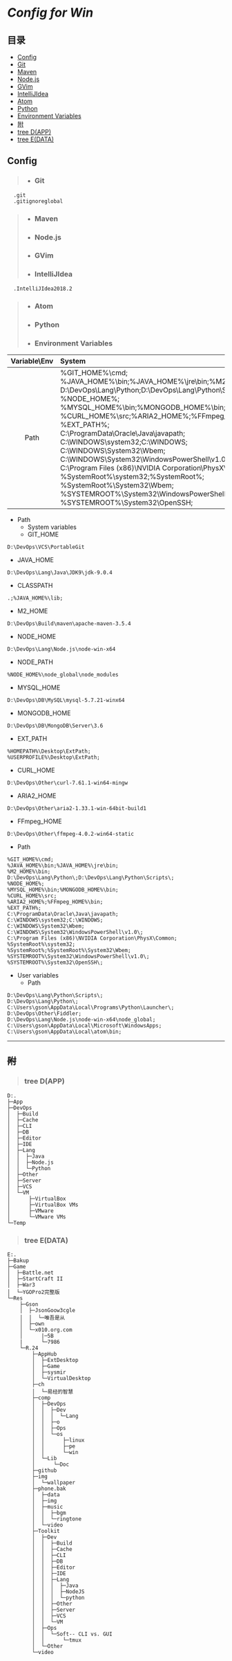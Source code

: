 # ***Config for Win***

## 目录
- [Config](#config "Config")
 - [Git](#git)
 - [Maven](#maven)
 - [Node.js](#node.js)
 - [GVim](#gvim)
 - [IntelliJIdea](#intellijidea)
 - [Atom](#atom)
 - [Python](#python)
 - [Environment Variables](#environment-variables)
- [附](#附 "附")
 - [tree D(APP)](#tree-dapp)
 - [tree E(DATA)](tree-edata)

## Config
>- ### Git
```
  .git
  .gitignoreglobal
```
>- ### Maven
>- ### Node.js
>- ### GVim
>- ### IntelliJIdea
```
  .IntelliJIdea2018.2
```
>- ### Atom
>- ### Python
>- ### Environment Variables
Variable\Env|System|User
:-:|:-|-:
Path|%GIT_HOME%\cmd;<br>%JAVA_HOME%\bin;%JAVA_HOME%\jre\bin;%M2_HOME%\bin;<br>D:\DevOps\Lang\Python\;D:\DevOps\Lang\Python\Scripts\;<br>%NODE_HOME%;<br>%MYSQL_HOME%\bin;%MONGODB_HOME%\bin;<br>%CURL_HOME%\src;%ARIA2_HOME%;%FFmpeg_HOME%\bin;<br>%EXT_PATH%;<br>C:\ProgramData\Oracle\Java\javapath;<br>C:\WINDOWS\system32;C:\WINDOWS;<br>C:\WINDOWS\System32\Wbem;<br>C:\WINDOWS\System32\WindowsPowerShell\v1.0\;<br>C:\Program Files (x86)\NVIDIA Corporation\PhysX\Common;<br>%SystemRoot%\system32;%SystemRoot%;<br>%SystemRoot%\System32\Wbem;<br>%SYSTEMROOT%\System32\WindowsPowerShell\v1.0\;<br>%SYSTEMROOT%\System32\OpenSSH\; | D:\DevOps\Lang\Python\Scripts\;<br>D:\DevOps\Lang\Python\;<br>C:\Users\gson\AppData\Local\Programs\Python\Launcher\;<br>D:\DevOps\Other\Fiddler;<br>D:\DevOps\Lang\Node.js\node-win-x64\node_global;<br>C:\Users\gson\AppData\Local\Microsoft\WindowsApps;<br>C:\Users\gson\AppData\Local\atom\bin;
- Path
  - System variables
   - GIT_HOME
```
D:\DevOps\VCS\PortableGit
```
   - JAVA_HOME
```
D:\DevOps\Lang\Java\JDK9\jdk-9.0.4
```
   - CLASSPATH
```
.;%JAVA_HOME%\lib;
```
   - M2_HOME
```
D:\DevOps\Build\maven\apache-maven-3.5.4
```
  - NODE_HOME
```
D:\DevOps\Lang\Node.js\node-win-x64
```
  - NODE_PATH
```
%NODE_HOME%\node_global\node_modules
```
  - MYSQL_HOME
```
D:\DevOps\DB\MySQL\mysql-5.7.21-winx64
```
  - MONGODB_HOME
```
D:\DevOps\DB\MongoDB\Server\3.6
```
  - EXT_PATH
```
%HOMEPATH%\Desktop\ExtPath;
%USERPROFILE%\Desktop\ExtPath;
```
  - CURL_HOME
```
D:\DevOps\Other\curl-7.61.1-win64-mingw
```
  - ARIA2_HOME
```
D:\DevOps\Other\aria2-1.33.1-win-64bit-build1
```
  - FFmpeg_HOME
```
D:\DevOps\Other\ffmpeg-4.0.2-win64-static
```
  - Path
```
%GIT_HOME%\cmd;
%JAVA_HOME%\bin;%JAVA_HOME%\jre\bin;
%M2_HOME%\bin;
D:\DevOps\Lang\Python\;D:\DevOps\Lang\Python\Scripts\;
%NODE_HOME%;
%MYSQL_HOME%\bin;%MONGODB_HOME%\bin;
%CURL_HOME%\src;
%ARIA2_HOME%;%FFmpeg_HOME%\bin;
%EXT_PATH%;
C:\ProgramData\Oracle\Java\javapath;
C:\WINDOWS\system32;C:\WINDOWS;
C:\WINDOWS\System32\Wbem;
C:\WINDOWS\System32\WindowsPowerShell\v1.0\;
C:\Program Files (x86)\NVIDIA Corporation\PhysX\Common;
%SystemRoot%\system32;
%SystemRoot%;%SystemRoot%\System32\Wbem;
%SYSTEMROOT%\System32\WindowsPowerShell\v1.0\;
%SYSTEMROOT%\System32\OpenSSH\;
```
  - User variables
    - Path
```
D:\DevOps\Lang\Python\Scripts\;
D:\DevOps\Lang\Python\;
C:\Users\gson\AppData\Local\Programs\Python\Launcher\;
D:\DevOps\Other\Fiddler;
D:\DevOps\Lang\Node.js\node-win-x64\node_global;
C:\Users\gson\AppData\Local\Microsoft\WindowsApps;
C:\Users\gson\AppData\Local\atom\bin;
```

---
## ~~附~~
>### tree D(APP)
```
D:.
├─App
├─DevOps
│  ├─Build
│  ├─Cache
│  ├─CLI
│  ├─DB
│  ├─Editor
│  ├─IDE
│  ├─Lang
│  │  ├─Java
│  │  ├─Node.js
│  │  └─Python
│  ├─Other
│  ├─Server
│  ├─VCS
│  └─VM
│      ├─VirtualBox
│      ├─VirtualBox VMs
│      ├─VMware
│      └─VMware VMs
└─Temp
```
>### tree E(DATA)
```
E:.
├─Bakup
├─Game
│  ├─Battle.net
│  ├─StartCraft II
│  ├─War3
│  └─YGOPro2完整版
└─Res
    ├─Gson
    │  ├─JsonGoow3cgle
    │  │  └─唯吾是从
    │  ├─own
    │  └─x010.org.com
    │      |─5B
    |      └─7986
    └─R.24
        ├─AppHub
        │  ├─ExtDesktop
        │  ├─Game
        │  ├─sysmir
        │  └─VirtualDesktop
        ├─ch
        │  └─易经的智慧
        ├─comp
        │  ├─DevOps
        │  │  ├─Dev
        │  │  │  └─Lang
        │  │  ├─o
        │  │  ├─Ops
        │  │  └─os
        │  │      ├─linux
        │  │      ├─pe
        │  │      └─win
        │  └─Lib
        │      └─Doc
        ├─github
        ├─img
        │  └─wallpaper
        ├─phone.bak
        │  ├─data
        │  ├─img
        │  ├─music
        │  │  ├─bgm
        │  │  └─ringtone
        │  └─video
        ├─Toolkit
        │  ├─Dev
        │  │  ├─Build
        │  │  ├─Cache
        │  │  ├─CLI
        │  │  ├─DB
        │  │  ├─Editor
        │  │  ├─IDE
        │  │  ├─Lang
        │  │  │  ├─Java
        │  │  │  ├─NodeJS
        │  │  │  └─python
        │  │  ├─Other
        │  │  ├─Server
        │  │  ├─VCS
        │  │  └─VM
        │  ├─Ops
        │  │  └─Soft-- CLI vs. GUI
        │  │      └─tmux
        │  └─Other
        └─video
```
